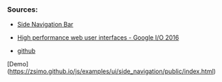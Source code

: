 
### Sources: 
* [Side Navigation Bar](https://www.youtube.com/watch?annotation_id=annotation_3889855429&feature=iv&index=1&list=PLNYkxOF6rcIBz9ACEQRmO9Lw8PW7vn0lr&src_vid=thNyy5eYfbc&v=Mhnj3PiPnZw)

* [High performance web user interfaces - Google I/O 2016](https://www.youtube.com/watch?v=thNyy5eYfbc)

* [github](https://github.com/GoogleChrome/ui-element-samples/tree/gh-pages/side-nav)


[Demo] (https://zsimo.github.io/js/examples/ui/side_navigation/public/index.html)




